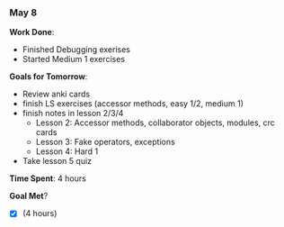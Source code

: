 ### May 8

**Work Done**: 
- Finished Debugging exerises
- Started Medium 1 exercises

**Goals for Tomorrow**:
- Review anki cards
- finish LS exercises (accessor methods, easy 1/2, medium 1)
- finish notes in lesson 2/3/4
  - Lesson 2: Accessor methods, collaborator objects, modules, crc cards
  - Lesson 3: Fake operators, exceptions
  - Lesson 4: Hard 1
- Take lesson 5 quiz

**Time Spent**: 4 hours

**Goal Met**? 
- [x] (4 hours)